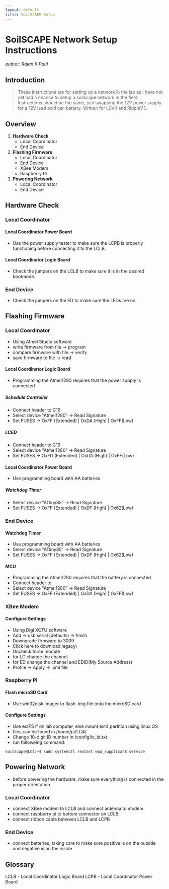 ```yaml
---
layout: default
title: SoilSCAPE Setup
---
```


# SoilSCAPE Network Setup Instructions
*author: Rajan K Paul*

## Introduction
> These instructions are for setting up a network in the lab as I have not yet had a chance to setup a soilscape network in the field.
> Instructions should be the same, just swapping the 12V power supply for a 12V lead acid car-battery. Written for LCv4 and RippleV3.

## Overview
1. **Hardware Check**
	* Local Coordinator
	* End Device
2. **Flashing Firmware**
	* Local Coordinator
	* End Device
	* XBee Modem
	* Raspberry Pi
3. **Powering Network**
	* Local Coordinator
	* End Device

## Hardware Check

### Local Coordinator

#### Local Coordinator Power Board
* Use the power supply tester to make sure the LCPB is properly functioning before connecting it to the LCLB.

#### Local Coordinator Logic Board
* Check the jumpers on the LCLB to make sure it is in the desired bootmode.

### End Device
* Check the jumpers on the ED to make sure the LEDs are on.

## Flashing Firmware

### Local Coordinator
* Using Atmel Studio software
* write firmware from file -> program
* compare firmware with file -> verify
* save firmware to file -> read

#### Local Coordinator Logic Board
* Programming the Atmel1280 requires that the power supply is connected

##### Schedule Controller
* Connect header to C16
* Select device "Atmel1280" -> Read Signature
* Set FUSES -> OxFF (Extended) | OxDA (High) | OxFF(Low)

##### LCED
* Connect header to C19
* Select device "Atmel1280" -> Read Signature
* Set FUSES -> OxFD (Extended) | OxDA (High) | OxFF(Low)

#### Local Coordinator Power Board
* Use programming board with AA batteries

##### Watchdog Timer
* Select device "ATtiny85" -> Read Signature
* Set FUSES -> OxFF (Extended) | OxDF (High) | Ox62(Low)

### End Device

#### Watchdog Timer
* Use programming board with AA batteries
* Select device "ATtiny85" -> Read Signature
* Set FUSES -> OxFF (Extended) | OxDF (High) | Ox62(Low)

#### MCU
* Programming the Atmel1280 requires that the battery is connected
* Connect header to 
* Select device "Atmel1280" -> Read Signature
* Set FUSES -> OxFF (Extended) | OxDA (High) | OxFF(Low)

### XBee Modem

#### Configure Settings
* Using Digi XCTU software
* Add -> usb serial (defaults) -> finish
* Downgrade firmware to 3009
* Click here to download legacy)
* Uncheck force module
* for LC change the channel
* for ED change the channel and EDID(My Source Address)
* Profile -> Apply -> .xml file

### Raspberry Pi

#### Flash microSD Card
* Use win32disk imager to flash .img file onto the microSD card

#### Configure Settings
* Use extFS if on lab computer, else mount ext4 partition using linux OS
* files can be found in /home/pi/LC4/
* Change 10-digit ID number in /config/lc_id.txt
* run followeing command:
```console
soilscape@LC4:~$ sudo systemctl restart wpa_supplicant.service
```

## Powering Network
* before powering the hardware, make sure everything is connected in the proper orientation

### Local Coordinator
* connect XBee modem to LCLB and connect antenna to modem
* connect raspberry pi to bottom connector on LCLB
* connect ribbon cable between LCLB and LCPB

### End Device
* connect batteries, taking care to make sure positive is on the outside and negative is on the inside

## Glossary
LCLB - Local Coordinator Logic Board
LCPB - Local Coordinator Power Board
